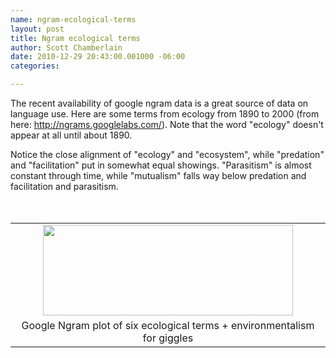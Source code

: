 ```yaml
--- 
name: ngram-ecological-terms
layout: post
title: Ngram ecological terms
author: Scott Chamberlain
date: 2010-12-29 20:43:00.001000 -06:00
categories: 

---
```


The recent availability of google ngram data is a great source of data on language use. Here are some terms from ecology from 1890 to 2000 (from here: http://ngrams.googlelabs.com/). Note that the word "ecology" doesn't appear at all until about 1890. 

Notice the close alignment of "ecology" and "ecosystem", while "predation" and "facilitation" put in somewhat equal showings. "Parasitism" is almost constant through time, while "mutualism" falls way below predation and facilitation and parasitism.&nbsp; <br /><br /><br /><table cellpadding="0" cellspacing="0" class="tr-caption-container" style="float: left; margin-right: 1em; text-align: left;"><tbody><tr><td style="text-align: center;"><a href="http://1.bp.blogspot.com/_fANWq796z-w/TRv09kGgUxI/AAAAAAAAEXA/BXoTvjPhq3Y/s1600/chart.png" style="clear: left; margin-bottom: 1em; margin-left: auto; margin-right: auto;"><img border="0" height="145" src="http://1.bp.blogspot.com/_fANWq796z-w/TRv09kGgUxI/AAAAAAAAEXA/BXoTvjPhq3Y/s400/chart.png" width="400" /></a></td></tr><tr><td class="tr-caption" style="text-align: center;">Google Ngram plot of six ecological terms + environmentalism for giggles<br /></td></tr></tbody></table>
